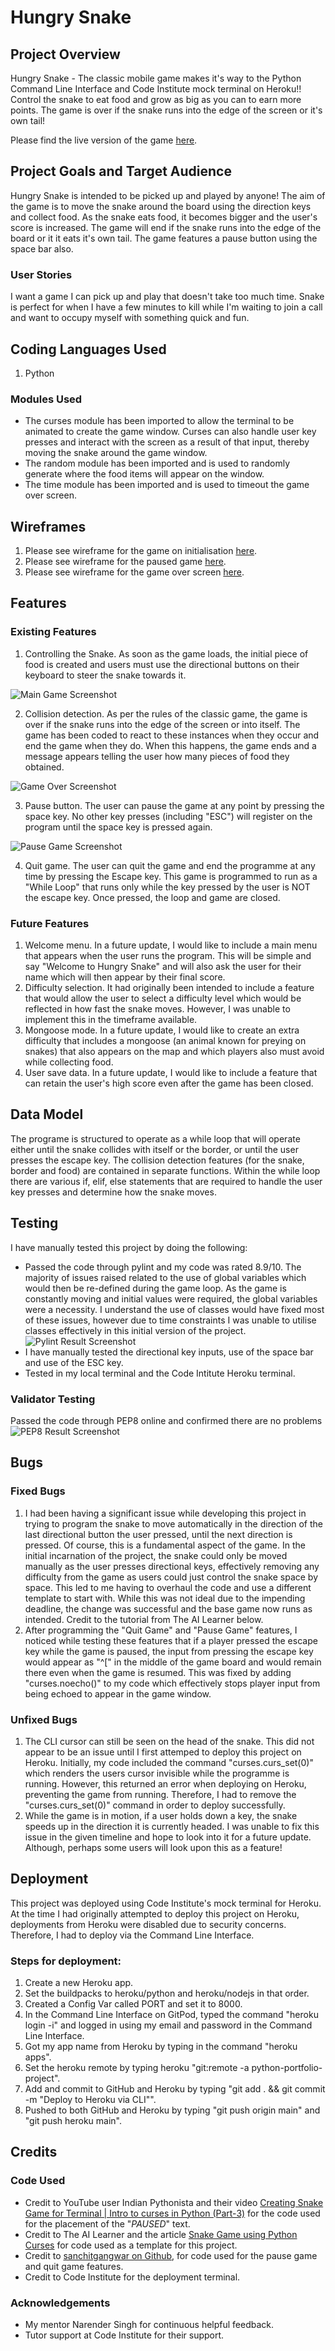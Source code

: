 # Hungry Snake

## Project Overview

Hungry Snake - The classic mobile game makes it's way to the Python Command Line Interface and Code Institute mock terminal on Heroku!! Control the snake to eat food and grow as big as you can to earn more points. The game is over if the snake runs into the edge of the screen or it's own tail!

Please find the live version of the game [here](https://python-portfolio-project.herokuapp.com/).

## Project Goals and Target Audience

Hungry Snake is intended to be picked up and played by anyone! The aim of the game is to move the snake around the board using the direction keys and collect food. As the snake eats food, it becomes bigger and the user's score is increased. The game will end if the snake runs into the edge of the board or it it eats it's own tail. The game features a pause button using the space bar also.

### User Stories

I want a game I can pick up and play that doesn't take too much time. Snake is perfect for when I have a few minutes to kill while I'm waiting to join a call and want to occupy myself with something quick and fun. 

## Coding Languages Used

1. Python

### Modules Used

- The curses module has been imported to allow the terminal to be animated to create the game window. Curses can also handle user key presses and interact with the screen as a result of that input, thereby moving the snake around the game window.
- The random module has been imported and is used to randomly generate where the food items will appear on the window.
- The time module has been imported and is used to timeout the game over screen.

## Wireframes

1. Please see wireframe for the game on initialisation [here](assets/wireframes/main-game.png).
2. Please see wireframe for the paused game [here](assets/wireframes/pause-game.png).
3. Please see wireframe for the game over screen [here](assets/wireframes/game-over.png).

## Features

### Existing Features

1. Controlling the Snake. As soon as the game loads, the initial piece of food is created and users must use the directional buttons on their keyboard to steer the snake towards it.

![Main Game Screenshot](assets/screenshots/main-game.png)

2. Collision detection. As per the rules of the classic game, the game is over if the snake runs into the edge of the screen or into itself. The game has been coded to react to these instances when they occur and end the game when they do. When this happens, the game ends and a message appears telling the user how many pieces of food they obtained.

![Game Over Screenshot](assets/screenshots/game-over.png)

3. Pause button. The user can pause the game at any point by pressing the space key. No other key presses (including "ESC") will register on the program until the space key is pressed again.

![Pause Game Screenshot](assets/screenshots/pause-game.png)

4. Quit game. The user can quit the game and end the programme at any time by pressing the Escape key. This game is programmed to run as a "While Loop" that runs only while the key pressed by the user is NOT the escape key. Once pressed, the loop and game are closed.

### Future Features

1. Welcome menu. In a future update, I would like to include a main menu that appears when the user runs the program. This will be simple and say "Welcome to Hungry Snake" and will also ask the user for their name which will then appear by their final score.
2. Difficulty selection. It had originally been intended to include a feature that would allow the user to select a difficulty level which would be reflected in how fast the snake moves. However, I was unable to implement this in the timeframe available.
3. Mongoose mode. In a future update, I would like to create an extra difficulty that includes a mongoose (an animal known for preying on snakes) that also appears on the map and which players also must avoid while collecting food.
4. User save data. In a future update, I would like to include a feature that can retain the user's high score even after the game has been closed.

## Data Model

The programe is structured to operate as a while loop that will operate either until the snake collides with itself or the border, or until the user presses the escape key. The collision detection features (for the snake, border and food) are contained in separate functions. Within the while loop there are various if, elif, else statements that are required to handle the user key presses and determine how the snake moves.

## Testing

I have manually tested this project by doing the following:

- Passed the code through pylint and my code was rated 8.9/10. The majority of issues raised related to the use of global variables which would then be re-defined during the game loop. As the game is constantly moving and initial values were required, the global variables were a necessity. I understand the use of classes would have fixed most of these issues, however due to time constraints I was unable to utilise classes effectively in this initial version of the project.
![Pylint Result Screenshot](assets/testing-screenshots/pylint-result.png)
- I have manually tested the directional key inputs, use of the space bar and use of the ESC key.
- Tested in my local terminal and the Code Intitute Heroku terminal.

### Validator Testing

Passed the code through PEP8 online and confirmed there are no problems
![PEP8 Result Screenshot](assets/testing-screenshots/pep8-result.png)


## Bugs

### Fixed Bugs

1. I had been having a significant issue while developing this project in trying to program the snake to move automatically in the direction of the last directional button the user pressed, until the next direction is pressed. Of course, this is a fundamental aspect of the game. In the initial incarnation of the project, the snake could only be moved manually as the user presses directional keys, effectively removing any difficulty from the game as users could just control the snake space by space. This led to me having to overhaul the code and use a different template to start with. While this was not ideal due to the impending deadline, the change was successful and the base game now runs as intended. Credit to the tutorial from The AI Learner below.
2. After programming the "Quit Game" and "Pause Game" features, I noticed while testing these features that if a player pressed the escape key while the game is paused, the input from pressing the escape key would appear as "^[" in the middle of the game board and would remain there even when the game is resumed. This was fixed by adding "curses.noecho()" to my code which effectively stops player input from being echoed to appear in the game window.

### Unfixed Bugs

1. The CLI cursor can still be seen on the head of the snake. This did not appear to be an issue until I first attemped to deploy this project on Heroku. Initially, my code included the command "curses.curs_set(0)" which renders the users cursor invisible while the programme is running. However, this returned an error when deploying on Heroku, preventing the game from running. Therefore, I had to remove the "curses.curs_set(0)" command in order to deploy successfully.
2. While the game is in motion, if a user holds down a key, the snake speeds up in the direction it is currently headed. I was unable to fix this issue in the given timeline and hope to look into it for a future update. Although, perhaps some users will look upon this as a feature!

## Deployment

This project was deployed using Code Institute's mock terminal for Heroku. At the time I had originally attempted to deploy this project on Heroku, deployments from Heroku were disabled due to security concerns. Therefore, I had to deploy via the Command Line Interface.

### Steps for deployment:

1. Create a new Heroku app.
2. Set the buildpacks to heroku/python and heroku/nodejs in that order.
3. Created a Config Var called PORT and set it to 8000.
4. In the Command Line Interface on GitPod, typed the command "heroku login -i" and logged in using my email and password in the Command Line Interface.
5. Got my app name from Heroku by typing in the command "heroku apps".
6. Set the heroku remote by typing heroku "git:remote -a python-portfolio-project".
7. Add and commit to GitHub and Heroku by typing "git add . && git commit -m "Deploy to Heroku via CLI"".
8. Pushed to both GitHub and Heroku by typing "git push origin main" and "git push heroku main".

## Credits

### Code Used
- Credit to YouTube user Indian Pythonista and their video [Creating Snake Game for Terminal | Intro to curses in Python (Part-3)](https://www.youtube.com/watch?v=BvbqI6eDh0c&list=WL&index=4) for the code used for the placement of the "*PAUSED*" text.
- Credit to The AI Learner and the article [Snake Game using Python Curses](https://theailearner.com/2019/03/10/snake-game-using-python-curses/) for code used as a template for this project.
- Credit to [sanchitgangwar on Github](https://gist.github.com/sanchitgangwar/2158084), for code used for the pause game and quit game features. 
- Credit to Code Institute for the deployment terminal.

### Acknowledgements
- My mentor Narender Singh for continuous helpful feedback.
- Tutor support at Code Institute for their support.